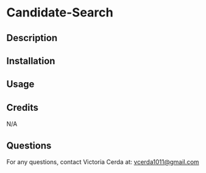 # Candidate-Search

## Description



## Installation



## Usage



## Credits

N/A

## Questions

For any questions, contact Victoria Cerda at:
vcerda1011@gmail.com

